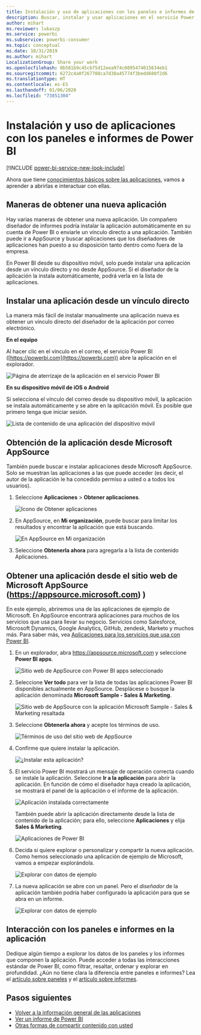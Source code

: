 ```yaml
---
title: Instalación y uso de aplicaciones con los paneles e informes de Power BI
description: Buscar, instalar y usar aplicaciones en el servicio Power BI.
author: mihart
ms.reviewer: lukaszp
ms.service: powerbi
ms.subservice: powerbi-consumer
ms.topic: conceptual
ms.date: 10/31/2019
ms.author: mihart
LocalizationGroup: Share your work
ms.openlocfilehash: 0b581b9c45cb75d12eea974c0895474015634eb1
ms.sourcegitcommit: 6272c4a0f267708ca7d38a45774f3bedd680f2d6
ms.translationtype: HT
ms.contentlocale: es-ES
ms.lasthandoff: 01/06/2020
ms.locfileid: "73851304"
---
```

# <a name="install-and-use-apps-with-dashboards-and-reports-in-power-bi"></a>Instalación y uso de aplicaciones con los paneles e informes de Power BI

[!INCLUDE [power-bi-service-new-look-include](../includes/power-bi-service-new-look-include.md)]

Ahora que tiene [conocimientos básicos sobre las aplicaciones](end-user-apps.md), vamos a aprender a abrirlas e interactuar con ellas. 

## <a name="ways-to-get-a-new-app"></a>Maneras de obtener una nueva aplicación
Hay varias maneras de obtener una nueva aplicación. Un compañero diseñador de informes podría instalar la aplicación automáticamente en su cuenta de Power BI o enviarle un vínculo directo a una aplicación. También puede ir a AppSource y buscar aplicaciones que los diseñadores de aplicaciones han puesto a su disposición tanto dentro como fuera de la empresa. 

En Power BI desde su dispositivo móvil, solo puede instalar una aplicación desde un vínculo directo y no desde AppSource. Si el diseñador de la aplicación la instala automáticamente, podrá verla en la lista de aplicaciones.

## <a name="install-an-app-from-a-direct-link"></a>Instalar una aplicación desde un vínculo directo
La manera más fácil de instalar manualmente una aplicación nueva es obtener un vínculo directo del diseñador de la aplicación por correo electrónico.  

**En el equipo** 

Al hacer clic en el vínculo en el correo, el servicio Power BI ([https://powerbi.com](https://powerbi.com)) abre la aplicación en el explorador. 

![Página de aterrizaje de la aplicación en el servicio Power BI](./media/end-user-app-view/power-bi-app-from-link.png)

**En su dispositivo móvil de iOS o Android** 

Si selecciona el vínculo del correo desde su dispositivo móvil, la aplicación se instala automáticamente y se abre en la aplicación móvil. Es posible que primero tenga que iniciar sesión. 

![Lista de contenido de una aplicación del dispositivo móvil](./media/end-user-app-view/power-bi-ios.png)

## <a name="get-the-app-from-microsoft-appsource"></a>Obtención de la aplicación desde Microsoft AppSource
También puede buscar e instalar aplicaciones desde Microsoft AppSource. Solo se muestran las aplicaciones a las que puede acceder (es decir, el autor de la aplicación le ha concedido permiso a usted o a todos los usuarios).

1. Seleccione **Aplicaciones**  > **Obtener aplicaciones**. 
   
    ![Icono de Obtener aplicaciones](./media/end-user-app-view/power-bi-get-app2.png)    
2. En AppSource, en **Mi organización**, puede buscar para limitar los resultados y encontrar la aplicación que está buscando.
   
    ![En AppSource en Mi organización](./media/end-user-app-view/power-bi-opportunity-app.png)
3. Seleccione **Obtenerla ahora** para agregarla a la lista de contenido Aplicaciones. 

## <a name="get-an-app-from-the-microsoft-appsource-website-httpsappsourcemicrosoftcom"></a>Obtener una aplicación desde el sitio web de Microsoft AppSource (https://appsource.microsoft.com) )
En este ejemplo, abriremos una de las aplicaciones de ejemplo de Microsoft. En AppSource encontrará aplicaciones para muchos de los servicios que usa para llevar su negocio.  Servicios como Salesforce, Microsoft Dynamics, Google Analytics, GitHub, zendesk, Marketo y muchos más. Para saber más, vea [Aplicaciones para los servicios que usa con Power BI](../service-connect-to-services.md). 

1. En un explorador, abra https://appsource.microsoft.com y seleccione **Power BI apps**.

    ![Sitio web de AppSource con Power BI apps seleccionado  ](./media/end-user-apps/power-bi-appsource.png)


2. Seleccione **Ver todo** para ver la lista de todas las aplicaciones Power BI disponibles actualmente en AppSource. Desplácese o busque la aplicación denominada **Microsoft Sample - Sales & Marketing**.

    ![Sitio web de AppSource con la aplicación Microsoft Sample - Sales & Marketing resaltada  ](./media/end-user-apps/power-bi-appsource-samples.png)

3. Seleccione **Obtenerla ahora** y acepte los términos de uso.

    ![Términos de uso del sitio web de AppSource ](./media/end-user-apps/power-bi-permission.png)


4. Confirme que quiere instalar la aplicación.

    ![¿Instalar esta aplicación?  ](./media/end-user-apps/power-bi-app-install.png)

5. El servicio Power BI mostrará un mensaje de operación correcta cuando se instale la aplicación. Seleccione **Ir a la aplicación** para abrir la aplicación. En función de cómo el diseñador haya creado la aplicación, se mostrará el panel de la aplicación o el informe de la aplicación.

    ![Aplicación instalada correctamente ](./media/end-user-apps/power-bi-app-ready.png)

    También puede abrir la aplicación directamente desde la lista de contenido de la aplicación; para ello, seleccione **Aplicaciones** y elija **Sales & Marketing**.

    ![Aplicaciones de Power BI](./media/end-user-apps/power-bi-apps.png)


6. Decida si quiere explorar o personalizar y compartir la nueva aplicación. Como hemos seleccionado una aplicación de ejemplo de Microsoft, vamos a empezar explorándola. 

    ![Explorar con datos de ejemplo](./media/end-user-apps/power-bi-explore.png)

7.  La nueva aplicación se abre con un panel. Pero el *diseñador* de la aplicación también podría haber configurado la aplicación para que se abra en un informe.  

    ![Explorar con datos de ejemplo](./media/end-user-apps/power-bi-new-app.png)




## <a name="interact-with-the-dashboards-and-reports-in-the-app"></a>Interacción con los paneles e informes en la aplicación
Dedique algún tiempo a explorar los datos de los paneles y los informes que componen la aplicación. Puede acceder a todas las interacciones estándar de Power BI, como filtrar, resaltar, ordenar y explorar en profundidad.  ¿Aún no tiene clara la diferencia entre paneles e informes?  Lea el [artículo sobre paneles](end-user-dashboards.md) y el [artículo sobre informes](end-user-reports.md).  




## <a name="next-steps"></a>Pasos siguientes
* [Volver a la información general de las aplicaciones](end-user-apps.md)
* [Ver un informe de Power BI](end-user-report-open.md)
* [Otras formas de compartir contenido con usted](end-user-shared-with-me.md)
